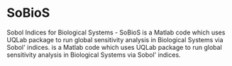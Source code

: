 # SoBioS
Sobol Indices for Biological Systems - SoBioS is a Matlab code which uses UQLab package to run global sensitivity analysis in Biological Systems via Sobol' indices. is a Matlab code which uses UQLab package to run global sensitivity analysis in Biological Systems via Sobol' indices.
